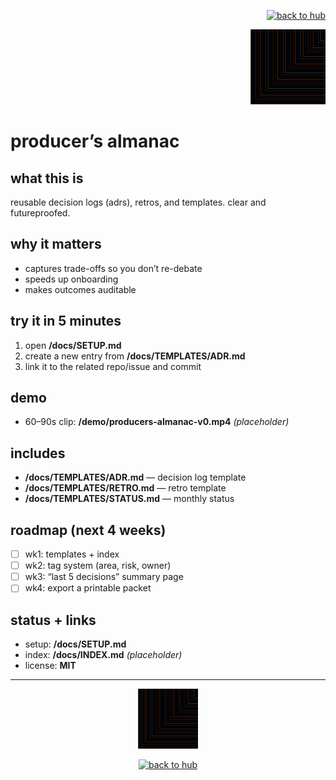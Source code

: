 <p align="right">
  <a href="https://github.com/ludus-scrinium/ludus-scrinium-hub">
    <img src="https://img.shields.io/badge/←%20back%20to%20hub-111?style=for-the-badge" alt="back to hub">
  </a>
</p>

<p align="right">
  <img src="./docs/heropfp.png" alt="producer’s almanac" width="120">
</p>

# producer’s almanac

## what this is
reusable decision logs (adrs), retros, and templates. clear and futureproofed.

## why it matters
- captures trade-offs so you don’t re-debate
- speeds up onboarding
- makes outcomes auditable

## try it in 5 minutes
1) open **/docs/SETUP.md**
2) create a new entry from **/docs/TEMPLATES/ADR.md**
3) link it to the related repo/issue and commit

## demo
- 60–90s clip: **/demo/producers-almanac-v0.mp4** *(placeholder)*

## includes
- **/docs/TEMPLATES/ADR.md** — decision log template
- **/docs/TEMPLATES/RETRO.md** — retro template
- **/docs/TEMPLATES/STATUS.md** — monthly status

## roadmap (next 4 weeks)
- [ ] wk1: templates + index
- [ ] wk2: tag system (area, risk, owner)
- [ ] wk3: “last 5 decisions” summary page
- [ ] wk4: export a printable packet

## status + links
- setup: **/docs/SETUP.md**
- index: **/docs/INDEX.md** *(placeholder)*
- license: **MIT**

---

<p align="center">
  <img src="./docs/heropfp.png" alt="producer’s almanac" width="96">
</p>

<p align="center">
  <a href="https://github.com/ludus-scrinium/ludus-scrinium-hub">
    <img src="https://img.shields.io/badge/←%20back%20to%20hub-111?style=for-the-badge" alt="back to hub">
  </a>
</p>


